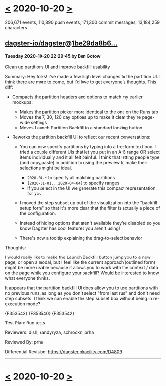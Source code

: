# [<](2020-10-19.md) 2020-10-20 [>](2020-10-21.md)

206,671 events, 110,890 push events, 171,300 commit messages, 13,184,259 characters


## [dagster-io/dagster](https://github.com/dagster-io/dagster)@[1be29da8b6...](https://github.com/dagster-io/dagster/commit/1be29da8b6563544d64375d01f22b60270125a9d)
#### Tuesday 2020-10-20 22:29:45 by Ben Gotow

Clean up partitions UI and improve backfill usability

Summary:
Hey folks! I've made a few high level changes to the partition UI. I think there are more to come, but I'd love to get everyone's thoughts. This diff:

- Compacts the partition headers and options to match my earlier mockups:

    - Makes the partition picker more identical to the one on the Runs tab
    - Moves the 7, 30, 120 day options up to make it clear they're page-wide settings
    - Moves Launch Partition Backfill to a standard looking button

- Reworks the partition backfill UI to reflect our recent conversations:

    - You can now specify partitions by typing into a freeform text box. I tried a couple different UIs that let you put in an A-B range OR select items individually and it all felt painful. I think that letting people type (and copy/paste) in addition to using the preview to make their selections might be ideal.
        - `2020-04-*` to specify all matching partitions
        - `[2020-01-01...2020-04-04]` to specify ranges
        - If you select in the UI we generate this compact representation for you

    - I moved the step subset up out of the visualization into the "backfill setup form" so that it's more clear that the filter is actually a piece of the configuration.

    - Instead of hiding options that aren't available they're disabled so you know Dagster has cool features you aren't using!

    - There's now a tooltip explaining the drag-to-select behavior

Thoughts:

I would really like to make the Launch Backfill button jump you to a new page, or open a modal, but I feel like the current approach (outlined form) might be more usable because it allows you to work with the context / data on the page while you configure your backfill? Would be interested to know what everyone thinks.

It appears that the partition backfill UI does allow you to use partitions with no previous runs, as long as you don't select "from last run" and don't need step subsets. I think we can enable the step subset box without being in re-execution mode?

{F353543}
{F353540}
{F353542}

Test Plan: Run tests

Reviewers: dish, sandyryza, schrockn, prha

Reviewed By: prha

Differential Revision: https://dagster.phacility.com/D4809

---

# [<](2020-10-19.md) 2020-10-20 [>](2020-10-21.md)

